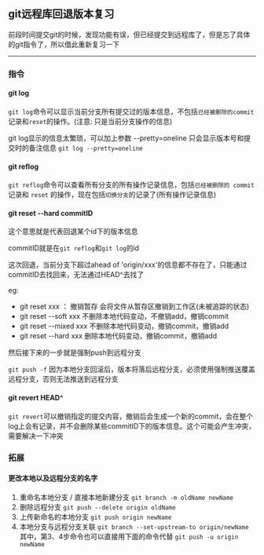 ## git远程库回退版本复习

前段时间提交git的时候，发现功能有误，但已经提交到远程库了，但是忘了具体的git指令了，所以借此重新复习一下

------

### 指令

#### git log

`git log`命令可以显示当前分支所有提交过的版本信息，不包括`已经被删除的commit` 记录和`reset`的操作。(注意: 只是当前分支操作的信息)

git log显示的信息太繁琐，可以加上参数 --pretty=oneline 只会显示版本号和提交时的备注信息
```git log --pretty=oneline```

#### git reflog

`git reflog`命令可以查看所有分支的所有操作记录信息，包括`已经被删除的 commit`记录和 `reset` 的操作，现在包括`切换分支`的记录了(所有操作记录信息)

#### git reset --hard commitID

这个意思就是代表回退某个id下的版本信息

commitID就是在`git reflog`和`git log`的id

这次回退，当前分支下超过ahead of 'origin/xxx'的信息都不存在了，只能通过commitID去找回来，无法通过HEAD^去找了

eg:

* git reset xxx ： 撤销暂存 会将文件从暂存区撤销到工作区(未被追踪的状态)
* git reset --soft xxx 不删除本地代码变动，不撤销add，撤销commit
* git reset --mixed xxx 不删除本地代码变动，撤销commit，撤销add
* git reset --hard xxx 删除本地代码变动，撤销commit，撤销add

然后接下来的一步就是强制push到远程分支

```git push -f```
因为本地分支回滚后，版本将落后远程分支，必须使用强制推送覆盖远程分支，否则无法推送到远程分支

#### git revert HEAD^

`git revert`可以撤销指定的提交内容，撤销后会生成一个新的commit，会在整个log上会有记录，并不会删除某些commitID下的版本信息。这个可能会产生冲突，需要解决一下冲突

### 拓展

#### 更改本地以及远程分支的名字

1. 重命名本地分支 / 直接本地新建分支
`git branch -m oldName newName`
2. 删除远程分支
`git push --delete origin oldName`
3. 上传新命名的本地分支
`git push origin newName`
4. 本地分支与远程分支关联
`git branch --set-upstream-to origin/newName`
其中，第3、4步命令也可以直接用下面的命令代替
`git push -u origin newName`
